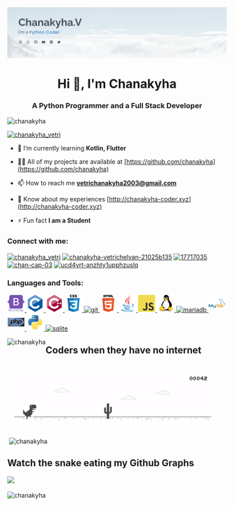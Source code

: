 <img src="avatar-bg.png">


<h1 align="center">Hi 👋, I'm Chanakyha</h1>
<h3 align="center">A Python Programmer and a Full Stack Developer</h3>

<p align="left"> <img src="https://komarev.com/ghpvc/?username=chanakyha&label=Profile%20views&color=0e75b6&style=flat" alt="chanakyha" /> </p>

<p align="left"> <a href="https://twitter.com/chanakyha_vetri" target="blank"><img src="https://img.shields.io/twitter/follow/chanakyha_vetri?logo=twitter&style=for-the-badge" alt="chanakyha_vetri" /></a> </p>

- 🌱 I’m currently learning **Kotlin, Flutter**

- 👨‍💻 All of my projects are available at [https://github.com/chanakyha](https://github.com/chanakyha)

- 📫 How to reach me **vetrichanakyha2003@gmail.com**

- 📄 Know about my experiences [http://chanakyha-coder.xyz](http://chanakyha-coder.xyz)

- ⚡ Fun fact **I am a Student**

<h3 align="left">Connect with me:</h3>
<p align="left">
<a href="https://twitter.com/chanakyha_vetri" target="blank"><img align="center" src="https://raw.githubusercontent.com/rahuldkjain/github-profile-readme-generator/master/src/images/icons/Social/twitter.svg" alt="chanakyha_vetri" height="30" width="40" /></a>
<a href="https://linkedin.com/in/chanakyha-vetrichelvan-21025b135" target="blank"><img align="center" src="https://raw.githubusercontent.com/rahuldkjain/github-profile-readme-generator/master/src/images/icons/Social/linked-in-alt.svg" alt="chanakyha-vetrichelvan-21025b135" height="30" width="40" /></a>
<a href="https://stackoverflow.com/users/17717035" target="blank"><img align="center" src="https://raw.githubusercontent.com/rahuldkjain/github-profile-readme-generator/master/src/images/icons/Social/stack-overflow.svg" alt="17717035" height="30" width="40" /></a>
<a href="https://instagram.com/chan_cap_03" target="blank"><img align="center" src="https://raw.githubusercontent.com/rahuldkjain/github-profile-readme-generator/master/src/images/icons/Social/instagram.svg" alt="chan-cap-03" height="30" width="40" /></a>
<a href="https://www.youtube.com/channel/UCd4yrt-AnZHtY1upPHzusLQ" target="blank"><img align="center" src="https://raw.githubusercontent.com/rahuldkjain/github-profile-readme-generator/master/src/images/icons/Social/youtube.svg" alt="ucd4yrt-anzhty1upphzuslq" height="30" width="40" /></a>
</p>

<h3 align="left">Languages and Tools:</h3>
<p align="left"> <a href="https://getbootstrap.com" target="_blank" rel="noreferrer"> <img src="https://raw.githubusercontent.com/devicons/devicon/master/icons/bootstrap/bootstrap-plain-wordmark.svg" alt="bootstrap" width="40" height="40"/> </a> <a href="https://www.cprogramming.com/" target="_blank" rel="noreferrer"> <img src="https://raw.githubusercontent.com/devicons/devicon/master/icons/c/c-original.svg" alt="c" width="40" height="40"/> </a> <a href="https://www.w3schools.com/cpp/" target="_blank" rel="noreferrer"> <img src="https://raw.githubusercontent.com/devicons/devicon/master/icons/cplusplus/cplusplus-original.svg" alt="cplusplus" width="40" height="40"/> </a> <a href="https://www.w3schools.com/css/" target="_blank" rel="noreferrer"> <img src="https://raw.githubusercontent.com/devicons/devicon/master/icons/css3/css3-original-wordmark.svg" alt="css3" width="40" height="40"/> </a> <a href="https://git-scm.com/" target="_blank" rel="noreferrer"> <img src="https://www.vectorlogo.zone/logos/git-scm/git-scm-icon.svg" alt="git" width="40" height="40"/> </a> <a href="https://www.w3.org/html/" target="_blank" rel="noreferrer"> <img src="https://raw.githubusercontent.com/devicons/devicon/master/icons/html5/html5-original-wordmark.svg" alt="html5" width="40" height="40"/> </a> <a href="https://www.java.com" target="_blank" rel="noreferrer"> <img src="https://raw.githubusercontent.com/devicons/devicon/master/icons/java/java-original.svg" alt="java" width="40" height="40"/> </a> <a href="https://developer.mozilla.org/en-US/docs/Web/JavaScript" target="_blank" rel="noreferrer"> <img src="https://raw.githubusercontent.com/devicons/devicon/master/icons/javascript/javascript-original.svg" alt="javascript" width="40" height="40"/> </a> <a href="https://www.linux.org/" target="_blank" rel="noreferrer"> <img src="https://raw.githubusercontent.com/devicons/devicon/master/icons/linux/linux-original.svg" alt="linux" width="40" height="40"/> </a> <a href="https://mariadb.org/" target="_blank" rel="noreferrer"> <img src="https://www.vectorlogo.zone/logos/mariadb/mariadb-icon.svg" alt="mariadb" width="40" height="40"/> </a> <a href="https://www.mysql.com/" target="_blank" rel="noreferrer"> <img src="https://raw.githubusercontent.com/devicons/devicon/master/icons/mysql/mysql-original-wordmark.svg" alt="mysql" width="40" height="40"/> </a> <a href="https://www.php.net" target="_blank" rel="noreferrer"> <img src="https://raw.githubusercontent.com/devicons/devicon/master/icons/php/php-original.svg" alt="php" width="40" height="40"/> </a> <a href="https://www.python.org" target="_blank" rel="noreferrer"> <img src="https://raw.githubusercontent.com/devicons/devicon/master/icons/python/python-original.svg" alt="python" width="40" height="40"/> </a> <a href="https://www.sqlite.org/" target="_blank" rel="noreferrer"> <img src="https://www.vectorlogo.zone/logos/sqlite/sqlite-icon.svg" alt="sqlite" width="40" height="40"/> </a> </p>

<p><img align="left" src="https://github-readme-stats.vercel.app/api/top-langs?username=chanakyha&show_icons=true&locale=en&layout=compact" alt="chanakyha" /></p>
<h2>Coders when they have no internet</h2>
<img src="Dino_non-birthday_version.gif">
<p>&nbsp;<img align="center" src="https://github-readme-stats.vercel.app/api?username=chanakyha&show_icons=true&locale=en" alt="chanakyha" /></p>
<h2>Watch the snake eating my Github Graphs</h2>
<img src="https://github.com/chanakyha/chanakyha/blob/output/github-contribution-grid-snake.svg">
<p><img align="center" src="https://github-readme-streak-stats.herokuapp.com/?user=chanakyha&" alt="chanakyha" /></p>


